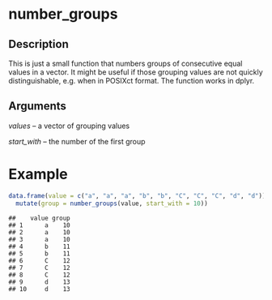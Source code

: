 number\_groups
================

## Description

This is just a small function that numbers groups of consecutive equal
values in a vector. It might be useful if those grouping values are not
quickly distinguishable, e.g. when in POSIXct format. The function works
in dplyr.

## Arguments

*values* – a vector of grouping values

*start\_with* – the number of the first group

# Example

``` r
data.frame(value = c("a", "a", "a", "b", "b", "C", "C", "C", "d", "d")) %>%
  mutate(group = number_groups(value, start_with = 10))
```

    ##    value group
    ## 1      a    10
    ## 2      a    10
    ## 3      a    10
    ## 4      b    11
    ## 5      b    11
    ## 6      C    12
    ## 7      C    12
    ## 8      C    12
    ## 9      d    13
    ## 10     d    13
